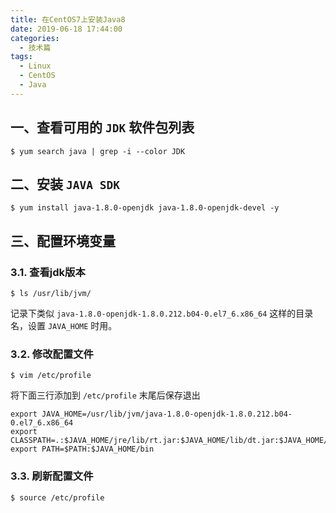 ```yaml
---
title: 在CentOS7上安装Java8
date: 2019-06-18 17:44:00
categories:
  - 技术篇
tags:
  - Linux
  - CentOS
  - Java
---
```


## 一、查看可用的 `JDK` 软件包列表
```
$ yum search java | grep -i --color JDK
```

## 二、安装 `JAVA SDK`
```
$ yum install java-1.8.0-openjdk java-1.8.0-openjdk-devel -y
```

## 三、配置环境变量
### 3.1. 查看jdk版本
```
$ ls /usr/lib/jvm/
```
记录下类似 `java-1.8.0-openjdk-1.8.0.212.b04-0.el7_6.x86_64` 这样的目录名，设置 `JAVA_HOME` 时用。

### 3.2. 修改配置文件
```
$ vim /etc/profile
```

将下面三行添加到 `/etc/profile` 末尾后保存退出
```
export JAVA_HOME=/usr/lib/jvm/java-1.8.0-openjdk-1.8.0.212.b04-0.el7_6.x86_64
export CLASSPATH=.:$JAVA_HOME/jre/lib/rt.jar:$JAVA_HOME/lib/dt.jar:$JAVA_HOME/lib/tools.jar
export PATH=$PATH:$JAVA_HOME/bin
```

### 3.3. 刷新配置文件
```
$ source /etc/profile
```



